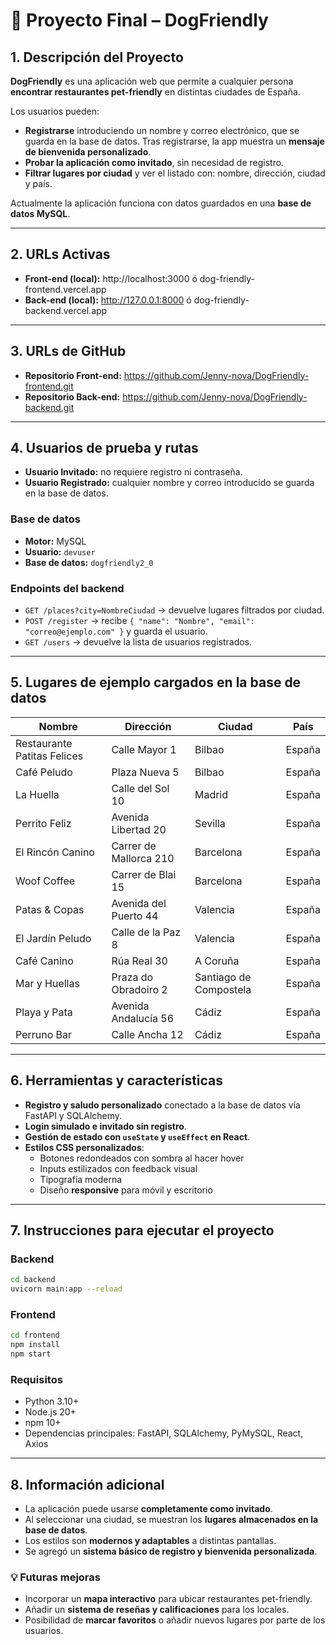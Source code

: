 # 🐾 Proyecto Final – DogFriendly

## 1. Descripción del Proyecto
**DogFriendly** es una aplicación web que permite a cualquier persona **encontrar restaurantes pet-friendly** en distintas ciudades de España.  

Los usuarios pueden:  
- **Registrarse** introduciendo un nombre y correo electrónico, que se guarda en la base de datos. Tras registrarse, la app muestra un **mensaje de bienvenida personalizado**.  
- **Probar la aplicación como invitado**, sin necesidad de registro.  
- **Filtrar lugares por ciudad** y ver el listado con: nombre, dirección, ciudad y país.  

Actualmente la aplicación funciona con datos guardados en una **base de datos MySQL**.

---

## 2. URLs Activas
- **Front-end (local):** http://localhost:3000 ó dog-friendly-frontend.vercel.app  
- **Back-end (local):** http://127.0.0.1:8000 ó dog-friendly-backend.vercel.app

---

## 3. URLs de GitHub
- **Repositorio Front-end:** https://github.com/Jenny-nova/DogFriendly-frontend.git 
- **Repositorio Back-end:** https://github.com/Jenny-nova/DogFriendly-backend.git 

---

## 4. Usuarios de prueba y rutas

- **Usuario Invitado:** no requiere registro ni contraseña.  
- **Usuario Registrado:** cualquier nombre y correo introducido se guarda en la base de datos.

### Base de datos
- **Motor:** MySQL  
- **Usuario:** `devuser`  
- **Base de datos:** `dogfriendly2_0`  

### Endpoints del backend
- `GET /places?city=NombreCiudad` → devuelve lugares filtrados por ciudad.  
- `POST /register` → recibe `{ "name": "Nombre", "email": "correo@ejemplo.com" }` y guarda el usuario.  
- `GET /users` → devuelve la lista de usuarios registrados.

---

## 5. Lugares de ejemplo cargados en la base de datos

| Nombre                   | Dirección                | Ciudad                | País    |
|--------------------------|-------------------------|----------------------|--------|
| Restaurante Patitas Felices | Calle Mayor 1          | Bilbao               | España |
| Café Peludo              | Plaza Nueva 5           | Bilbao               | España |
| La Huella                | Calle del Sol 10        | Madrid               | España |
| Perrito Feliz            | Avenida Libertad 20     | Sevilla              | España |
| El Rincón Canino         | Carrer de Mallorca 210  | Barcelona            | España |
| Woof Coffee              | Carrer de Blai 15       | Barcelona            | España |
| Patas & Copas            | Avenida del Puerto 44   | Valencia             | España |
| El Jardín Peludo         | Calle de la Paz 8       | Valencia             | España |
| Café Canino              | Rúa Real 30             | A Coruña             | España |
| Mar y Huellas            | Praza do Obradoiro 2    | Santiago de Compostela | España |
| Playa y Pata             | Avenida Andalucía 56    | Cádiz                | España |
| Perruno Bar              | Calle Ancha 12          | Cádiz                | España |


---

## 6. Herramientas y características

- **Registro y saludo personalizado** conectado a la base de datos vía FastAPI y SQLAlchemy.  
- **Login simulado e invitado sin registro**.  
- **Gestión de estado con `useState` y `useEffect` en React**.  
- **Estilos CSS personalizados**:
  - Botones redondeados con sombra al hacer hover  
  - Inputs estilizados con feedback visual  
  - Tipografía moderna  
  - Diseño **responsive** para móvil y escritorio

---

## 7. Instrucciones para ejecutar el proyecto

### Backend
```bash
cd backend
uvicorn main:app --reload
```

### Frontend
```bash
cd frontend
npm install
npm start
```
### Requisitos
- Python 3.10+
- Node.js 20+
- npm 10+
- Dependencias principales: FastAPI, SQLAlchemy, PyMySQL, React, Axios

---

## 8. Información adicional
- La aplicación puede usarse **completamente como invitado**.  
- Al seleccionar una ciudad, se muestran los **lugares almacenados en la base de datos**.  
- Los estilos son **modernos y adaptables** a distintas pantallas.  
- Se agregó un **sistema básico de registro y bienvenida personalizada**.

### 💡 Futuras mejoras
- Incorporar un **mapa interactivo** para ubicar restaurantes pet-friendly.  
- Añadir un **sistema de reseñas y calificaciones** para los locales.  
- Posibilidad de **marcar favoritos** o añadir nuevos lugares por parte de los usuarios.
